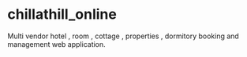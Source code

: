 # chillathill_online
Multi vendor hotel , room , cottage , properties , dormitory booking and management web application. 
